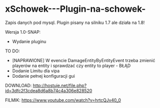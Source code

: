 # xSchowek---Plugin-na-schowek-
Zapis danych pod mysql. Plugin pisany na silniku 1.7 ale działa na 1.8!

Wersja 1.0-SNAP:

- Wydanie pluginu

TO DO:

- [NAPRAWIONE] W evencie DamageEntityByEntityEvent trzeba zmienić playerów na entity i sprawdzać czy entity to player - BŁĄD
- Dodanie Limitu dla vipa
- Dodanie pełnej konfiguracji gui

DOWNLOAD: http://hostuje.net/file.php?id=3dfc2f3cdea8d6a8b74c4a306e828520

FILMIK: https://www.youtube.com/watch?v=hrtcQJv40_0

